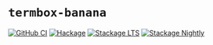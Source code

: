 # `termbox-banana`

[![GitHub CI](https://github.com/mitchellwrosen/termbox-banana/workflows/CI/badge.svg)](https://github.com/mitchellwrosen/termbox-banana/actions)
[![Hackage](https://img.shields.io/hackage/v/termbox-banana.svg)](https://hackage.haskell.org/package/termbox-banana)
[![Stackage LTS](https://stackage.org/package/termbox-banana/badge/lts)](https://www.stackage.org/lts/package/termbox-banana)
[![Stackage Nightly](https://stackage.org/package/termbox-banana/badge/nightly)](https://www.stackage.org/nightly/package/termbox-banana)
